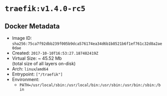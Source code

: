 # `traefik:v1.4.0-rc5`

## Docker Metadata

- Image ID: `sha256:75ca7f92dbb239f005b9dca576174ea34d6b1b8521b6f1ef761c32d8a2ae0dae`
- Created: `2017-10-10T16:53:27.187482419Z`
- Virtual Size: ~ 45.52 Mb  
  (total size of all layers on-disk)
- Arch: `linux`/`amd64`
- Entrypoint: `["/traefik"]`
- Environment:
  - `PATH=/usr/local/sbin:/usr/local/bin:/usr/sbin:/usr/bin:/sbin:/bin`
